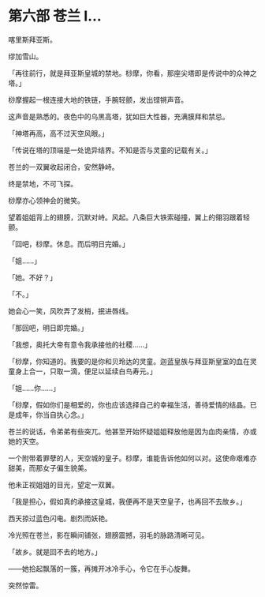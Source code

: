 # 第六部 苍兰 I…

喀里斯拜亚斯。

缪加雪山。

「再往前行，就是拜亚斯皇城的禁地。桫摩，你看，那座尖塔即是传说中的众神之塔。」

桫摩握起一根连接大地的铁链，手腕轻颤，发出铿锵声音。

这声音是熟悉的。夜色中的乌黑高塔，犹如巨大性器，充满膜拜和禁忌。

「神塔再高，高不过天空风眼。」

「传说在塔的顶端是一处诡异结界。不知是否与灵童的记载有关。」

苍兰的一双翼收起闭合，安然静峙。

终是禁地，不可飞探。

桫摩亦心领神会的微笑。

望着姐姐背上的翅膀，沉默对峙。风起。八条巨大铁索碰撞，翼上的翎羽跟着轻颤。

「回吧，桫摩。休息。而后明日完婚。」

「姐……」

「她。不好？」

「不。」

她会心一笑，风吹弄了发梢，抿进唇线。

「那回吧，明日即完婚。」

「我想，奥托大帝有意令我承接他的社稷……」

「桫摩，你知道的。我要的是你和贝玲达的灵童。迦蓝皇族与拜亚斯皇室的血在灵童身上合一，只取一滴，便足以延续白鸟寿元。」

「姐……你……」

「桫摩，假如你们是相爱的，你也应该选择自己的幸福生活，善待爱情的结晶。已是成年，你当自执心念。」

苍兰的说话，令弟弟有些突兀。他甚至开始怀疑姐姐释放他是因为血肉亲情，亦或她的天空。

一个附带着罪孽的人，天空城的皇子。桫摩，谁能告诉他如何以对。这使命艰难亦甜美，而那女子偏生貌美。

他未正视姐姐的目光，望定一双翼。

「我是担心，假如真的承接这皇城，我便再不是天空皇子，也再回不去故乡。」

西天掠过蓝色闪电。剧烈而妖艳。

冷光照在苍兰，影在瞬间铺张，翅膀震撼，羽毛的脉路清晰可见。

「故乡。就是回不去的地方。」

——她拾起飘落的一簇，再摊开冰冷手心，令它在手心旋舞。

突然惊雷。

